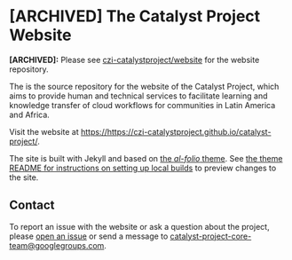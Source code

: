 # [ARCHIVED] The Catalyst Project Website

**[ARCHIVED]:** Please see [czi-catalystproject/website](https://github.com/czi-catalystproject/website) for the website repository.

The is the source repository for the website of the Catalyst Project, which aims to provide human and technical services to facilitate learning and knowledge transfer of cloud workflows for communities in Latin America and Africa.

Visit the website at <https://https://czi-catalystproject.github.io/catalyst-project/>.

The site is built with Jekyll and based on [the _al-folio_ theme](https://github.com/alshedivat/al-folio). See [the theme README for instructions on setting up local builds](https://github.com/alshedivat/al-folio#getting-started) to preview changes to the site.

## Contact

To report an issue with the website or ask a question about the project, please [open an issue](https://github.com/czi-catalystproject/catalyst-project/issues/new/choose) or send a message to <catalyst-project-core-team@googlegroups.com>.
